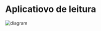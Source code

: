 # Aplicatiovo de leitura

![diagram](https://www.plantuml.com/plantuml/svg/0/TLBBJiCm4BnNwZyiFHMf91TEd5gL2f02L6ahn2boxLMxacC7Fuhet_I4GE8hycCuwIEWgASuCxCpwqc6rZ7ZV2wxdGjIN7g1i7Qki3TnRDXxj2AtzajlqN2j72eNSPt7J1XYQYDzuUFnzTLKCkKMZqaicKFh0fIDWvgHGXCLjNctaunUdnVpxELXVfybaxl9qst_iiAdQAnM_P7J9fiZLyHrbY0vRoZiDe1UnS2y_AefQAXUu58i3Dgm5WCDxgW9KA6LBNSRb52WP23hAGP2MyXHaD114_Kk_yUF9GKhF6OUNbivV8_3cqVmZYHj0seXTBIXyZESGeUhScS7KEvMdW62zDjsc5P2vwH8d_9gfFm9K3kpuIhxG90elnKdjh_6xCCwpFipgXvLQuTJoyZkyShaL0esdPpVlTj9KJO1vxzNYgogf9ffJpGLfyXnYMTKVxjfX4DKelwRVW40)